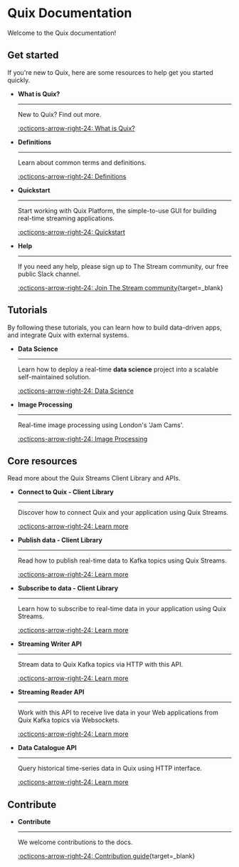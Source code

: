 # Quix Documentation

Welcome to the Quix documentation!

## Get started

If you're new to Quix, here are some resources to help get you started quickly.

<div class="grid cards" markdown>

- __What is Quix?__

    ---

    New to Quix? Find out more.

    [:octicons-arrow-right-24: What is Quix?](./platform/what-is-quix.md)

- __Definitions__

    ---

    Learn about common terms and definitions.

    [:octicons-arrow-right-24: Definitions](./platform/definitions.md)

- __Quickstart__

    ---

    Start working with Quix Platform, the simple-to-use GUI for building real-time streaming applications.

    [:octicons-arrow-right-24: Quickstart](./platform/tutorials/quick-start/quick-start.md)

-   __Help__

    ---

    If you need any help, please sign up to The Stream community, our free public Slack channel.
    
    [:octicons-arrow-right-24: Join The Stream community](https://join.slack.com/t/stream-processing/shared_invite/zt-13t2qa6ea-9jdiDBXbnE7aHMBOgMt~8g){target=_blank}

</div>

## Tutorials
 
By following these tutorials, you can learn how to build data-driven apps, and integrate Quix with external systems.

<div class="grid cards" markdown>

-   __Data Science__

    ---
    
    Learn how to deploy a real-time **data science** project into a scalable self-maintained solution.

    [:octicons-arrow-right-24: Data Science](./platform/tutorials/data-science/index.md)    
    
-   __Image Processing__

    ---
    
    Real-time image processing using London's 'Jam Cams'.

    [:octicons-arrow-right-24: Image Processing](./platform/tutorials/image-processing/index.md)

</div>

## Core resources

Read more about the Quix Streams Client Library and APIs.

<div class="grid cards" markdown>

-  __Connect to Quix - Client Library__

    ---

    Discover how to connect Quix and your application using Quix Streams.

    [:octicons-arrow-right-24: Learn more](./client-library/connect.md)

-   __Publish data - Client Library__

    ---

    Read how to publish real-time data to Kafka topics using Quix Streams.

    [:octicons-arrow-right-24: Learn more](./client-library/publish.html)

-   __Subscribe to data - Client Library__

    ---

    Learn how to subscribe to real-time data in your application using Quix Streams.

    [:octicons-arrow-right-24: Learn more](./client-library/subscribe.html)

-   __Streaming Writer API__

    ---

    Stream data to Quix Kafka topics via HTTP with this API.

    [:octicons-arrow-right-24: Learn more](./apis/streaming-writer-api/intro.md)

-   __Streaming Reader API__

    ---

    Work with this API to receive live data in your Web applications from Quix Kafka topics via Websockets.

    [:octicons-arrow-right-24: Learn more](./apis/streaming-reader-api/intro.md)

-   __Data Catalogue API__

    ---

    Query historical time-series data in Quix using HTTP interface.

    [:octicons-arrow-right-24: Learn more](./apis/data-catalogue-api/intro.md)

</div>

## Contribute

<div class="grid cards" markdown>

-   __Contribute__

    ---

    We welcome contributions to the docs.

    [:octicons-arrow-right-24: Contribution guide](https://github.com/quixio/quix-docs/blob/dev/CONTRIBUTING.md){target=_blank}

</div>
